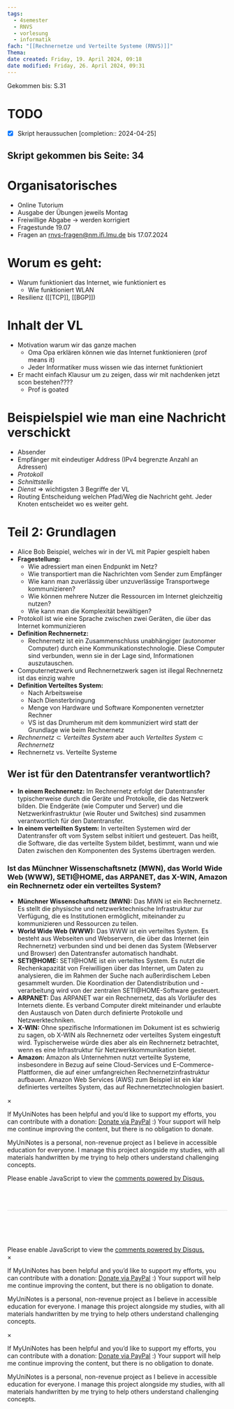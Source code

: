 ```yaml
---
tags:
  - 4semester
  - RNVS
  - vorlesung
  - informatik
fach: "[[Rechnernetze und Verteilte Systeme (RNVS)]]"
Thema:
date created: Friday, 19. April 2024, 09:18
date modified: Friday, 26. April 2024, 09:31
---
```


Gekommen bis: S.31

# TODO

- [x] Skript heraussuchen [completion:: 2024-04-25]

## Skript gekommen bis Seite: 34

# Organisatorisches

- Online Tutorium
- Ausgabe der Übungen jeweils Montag
- Freiwillige Abgabe → werden korrigiert
- Fragestunde 19.07
- Fragen an rnvs-fragen@nm.ifi.lmu.de bis 17.07.2024

# Worum es geht:

- Warum funktioniert das Internet, wie funktioniert es
  - Wie funktioniert WLAN
- Resilienz ([[TCP]], [[BGP]])

# Inhalt der VL

- Motivation warum wir das ganze machen
  - Oma Opa erklären können wie das Internet funktionieren (prof means it)
  - Jeder Informatiker muss wissen wie das internet funktioniert
- Er macht einfach Klausur um zu zeigen, dass wir mit nachdenken jetzt scon bestehen????
  - Prof is goated

# Beispielspiel wie man eine Nachricht verschickt

- Absender
- Empfänger mit eindeutiger Address (IPv4 begrenzte Anzahl an Adressen)
- _Protokoll_
- _Schnittstelle_
- _Dienst_
  $\Longrightarrow$ wichtigsten 3 Begriffe der VL
- Routing Entscheidung welchen Pfad/Weg die Nachricht geht. Jeder Knoten entscheidet wo es weiter geht.

# Teil 2: Grundlagen

- Alice Bob Beispiel, welches wir in der VL mit Papier gespielt haben
- **Fragestellung:**
  - Wie adressiert man einen Endpunkt im Netz?
  - Wie transportiert man die Nachrichten vom Sender zum Empfänger
  - Wie kann man zuverlässig über unzuverlässige Transportwege kommunizieren?
  - Wie können mehrere Nutzer die Ressourcen im Internet gleichzeitig nutzen?
  - Wie kann man die Komplexität bewältigen?
- Protokoll ist wie eine Sprache zwischen zwei Geräten, die über das Internet kommunizieren
- **Definition Rechnernetz:**
  - Rechnernetz ist ein Zusammenschluss unabhängiger (autonomer Computer) durch eine Kommunikationstechnologie. Diese Computer sind verbunden, wenn sie in der Lage sind, Informationen auszutauschen.
- Computernetzwerk und Rechnernetzwerk sagen ist illegal Rechnernetz ist das einzig wahre
- **Definition Verteiltes System:**
  - Nach Arbeitsweise
  - Nach Diensterbringung
  - Menge von Hardware und Software Komponenten vernetzter Rechner
  - VS ist das Drumherum mit dem kommuniziert wird statt der Grundlage wie beim Rechnernetz
- $Rechnernetz \subset Verteiltes \ System$ aber auch $Verteiltes \ System \subset  Rechnernetz$
- Rechnernetz vs. Verteilte Systeme

## Wer ist für den Datentransfer verantwortlich?

- **In einem Rechnernetz:** Im Rechnernetz erfolgt der Datentransfer typischerweise durch die Geräte und Protokolle, die das Netzwerk bilden. Die Endgeräte (wie Computer und Server) und die Netzwerkinfrastruktur (wie Router und Switches) sind zusammen verantwortlich für den Datentransfer.
- **In einem verteilten System:** In verteilten Systemen wird der Datentransfer oft vom System selbst initiiert und gesteuert. Das heißt, die Software, die das verteilte System bildet, bestimmt, wann und wie Daten zwischen den Komponenten des Systems übertragen werden.

### Ist das Münchner Wissenschaftsnetz (MWN), das World Wide Web (WWW), SETI@HOME, das ARPANET, das X-WIN, Amazon ein Rechnernetz oder ein verteiltes System?

- **Münchner Wissenschaftsnetz (MWN):** Das MWN ist ein Rechnernetz. Es stellt die physische und netzwerktechnische Infrastruktur zur Verfügung, die es Institutionen ermöglicht, miteinander zu kommunizieren und Ressourcen zu teilen.
- **World Wide Web (WWW):** Das WWW ist ein verteiltes System. Es besteht aus Webseiten und Webservern, die über das Internet (ein Rechnernetz) verbunden sind und bei denen das System (Webserver und Browser) den Datentransfer automatisch handhabt.
- **SETI@HOME:** SETI@HOME ist ein verteiltes System. Es nutzt die Rechenkapazität von Freiwilligen über das Internet, um Daten zu analysieren, die im Rahmen der Suche nach außerirdischem Leben gesammelt wurden. Die Koordination der Datendistribution und -verarbeitung wird von der zentralen SETI@HOME-Software gesteuert.
- **ARPANET:** Das ARPANET war ein Rechnernetz, das als Vorläufer des Internets diente. Es verband Computer direkt miteinander und erlaubte den Austausch von Daten durch definierte Protokolle und Netzwerktechniken.
- **X-WIN:** Ohne spezifische Informationen im Dokument ist es schwierig zu sagen, ob X-WIN als Rechnernetz oder verteiltes System eingestuft wird. Typischerweise würde dies aber als ein Rechnernetz betrachtet, wenn es eine Infrastruktur für Netzwerkkommunikation bietet.
- **Amazon:** Amazon als Unternehmen nutzt verteilte Systeme, insbesondere in Bezug auf seine Cloud-Services und E-Commerce-Plattformen, die auf einer umfangreichen Rechnernetzinfrastruktur aufbauen. Amazon Web Services (AWS) zum Beispiel ist ein klar definiertes verteiltes System, das auf Rechnernetztechnologien basiert.

<!-- Modal START -->
<div id="myModal" class="modal">
  <div class="modal-content">
    <span id="closeModal" class="close">&times;</span>
    <p class="modal-text">
      If MyUniNotes has been helpful and you’d like to support my efforts, <span class="modal-highlight"> you can contribute with a donation: <a class="modal-dono-link" href="https://paypal.me/myuninotes4u">Donate via PayPal</a> :) </span> Your support will help me continue improving the content, but there is no obligation to donate.
    </p>
    <p class="modal-text">
      <span class="modal-highlight">MyUniNotes is a personal, non-revenue project as I believe in accessible education for everyone.</span> I manage this project alongside my studies, with all materials handwritten by me trying to help others understand challenging concepts.
    </p>
  </div>
</div>

<script>
  // JavaScript to display the modal on page load
  document.addEventListener('DOMContentLoaded', function() {
    // Generate a random number between 1 and 1
    // Wanted it to load with a adjustable probability for every page load but did not work, as DOM is loaded only once. Therefore now loading it every time website is visited and DOM is loaded.
    const randomNumber = Math.floor(Math.random() * 1) + 1; 
    // console.log(randomNumber)
    if (randomNumber === 1) {
      setTimeout(function() {
        const modal = document.getElementById('myModal');
        if (modal) {
          modal.classList.add('show');
        }
      }, 1000); // Adjust the delay as needed

      const closeModal = document.getElementById('closeModal');
      if (closeModal) {
        closeModal.addEventListener('click', function() {
          const modal = document.getElementById('myModal');
          if (modal) {
            modal.classList.remove('show');
          }
        });
      }
    } else {
      // Ensure the modal is hidden if the random number is not 1
      const modal = document.getElementById('myModal');
      if (modal) {
        modal.style.display = 'none';
      }
    }
  });
</script>
<!-- Modal END -->

<!-- DISQUS SCRIPT COMMENT START -->

<!-- DISQUS RECOMMENDATION START -->

<div id="disqus_recommendations"></div>

<script> 
(function() { // REQUIRED CONFIGURATION VARIABLE: EDIT THE SHORTNAME BELOW
var d = document, s = d.createElement('script'); // IMPORTANT: Replace EXAMPLE with your forum shortname!
s.src = 'https://myuninotes.disqus.com/recommendations.js'; s.setAttribute('data-timestamp', +new Date());
(d.head || d.body).appendChild(s);
})();
</script>
<noscript>
Please enable JavaScript to view the 
<a href="https://disqus.com/?ref_noscript" rel="nofollow">
comments powered by Disqus.
</a>
</noscript>

<!-- DISQUS RECOMMENDATION END -->

<hr style="border: none; height: 2px; background: linear-gradient(to right, #f0f0f0, #ccc, #f0f0f0); margin-top: 4rem; margin-bottom: 5rem;">
<div id="disqus_thread"></div>
<script>
    /**
    *  RECOMMENDED CONFIGURATION VARIABLES: EDIT AND UNCOMMENT THE SECTION BELOW TO INSERT DYNAMIC VALUES FROM YOUR PLATFORM OR CMS.
    *  LEARN WHY DEFINING THESE VARIABLES IS IMPORTANT: https://disqus.com/admin/universalcode/#configuration-variables    */
    /*
    var disqus_config = function () {
    this.page.url = PAGE_URL;  // Replace PAGE_URL with your page's canonical URL variable
    this.page.identifier = PAGE_IDENTIFIER; // Replace PAGE_IDENTIFIER with your page's unique identifier variable
    };
    */
    (function() { // DON'T EDIT BELOW THIS LINE
    var d = document, s = d.createElement('script');
    s.src = 'https://myuninotes.disqus.com/embed.js';
    s.setAttribute('data-timestamp', +new Date());
    (d.head || d.body).appendChild(s);
    })();
</script>
<noscript>Please enable JavaScript to view the <a href="https://disqus.com/?ref_noscript">comments powered by Disqus.</a></noscript>

<!-- DISQUS SCRIPT COMMENT END -->

<!-- Modal START -->
<div id="myModal" class="modal">
  <div class="modal-content">
    <span id="closeModal" class="close">&times;</span>
    <p class="modal-text">
      If MyUniNotes has been helpful and you’d like to support my efforts, <span class="modal-highlight"> you can contribute with a donation: <a class="modal-dono-link" href="https://paypal.me/myuninotes4u">Donate via PayPal</a> :) </span> Your support will help me continue improving the content, but there is no obligation to donate.
    </p>
    <p class="modal-text">
      <span class="modal-highlight">MyUniNotes is a personal, non-revenue project as I believe in accessible education for everyone.</span> I manage this project alongside my studies, with all materials handwritten by me trying to help others understand challenging concepts.
    </p>
  </div>
</div>

<script>
  // JavaScript to display the modal on page load
  document.addEventListener('DOMContentLoaded', function() {
    // Generate a random number between 1 and 1
    // Wanted it to load with a adjustable probability for every page load but did not work, as DOM is loaded only once. Therefore now loading it every time website is visited and DOM is loaded.
    const randomNumber = Math.floor(Math.random() * 1) + 1; 
    // console.log(randomNumber)
    if (randomNumber === 1) {
      setTimeout(function() {
        const modal = document.getElementById('myModal');
        if (modal) {
          modal.classList.add('show');
        }
      }, 1000); // Adjust the delay as needed

      const closeModal = document.getElementById('closeModal');
      if (closeModal) {
        closeModal.addEventListener('click', function() {
          const modal = document.getElementById('myModal');
          if (modal) {
            modal.classList.remove('show');
          }
        });
      }
    } else {
      // Ensure the modal is hidden if the random number is not 1
      const modal = document.getElementById('myModal');
      if (modal) {
        modal.style.display = 'none';
      }
    }
  });
</script>
<!-- Modal END -->

<!-- Modal START -->
<div id="myModal" class="modal">
  <div class="modal-content">
    <span id="closeModal" class="close">&times;</span>
    <p class="modal-text">
      If MyUniNotes has been helpful and you’d like to support my efforts, <span class="modal-highlight"> you can contribute with a donation: <a class="modal-dono-link" href="https://paypal.me/myuninotes4u">Donate via PayPal</a> :) </span> Your support will help me continue improving the content, but there is no obligation to donate.
    </p>
    <p class="modal-text">
      <span class="modal-highlight">MyUniNotes is a personal, non-revenue project as I believe in accessible education for everyone.</span> I manage this project alongside my studies, with all materials handwritten by me trying to help others understand challenging concepts.
    </p>
  </div>
</div>

<script>
  // JavaScript to display the modal on page load
  document.addEventListener('DOMContentLoaded', function() {
    // Generate a random number between 1 and 1
    // Wanted it to load with a adjustable probability for every page load but did not work, as DOM is loaded only once. Therefore now loading it every time website is visited and DOM is loaded.
    const randomNumber = Math.floor(Math.random() * 1) + 1; 
    // console.log(randomNumber)
    if (randomNumber === 1) {
      setTimeout(function() {
        const modal = document.getElementById('myModal');
        if (modal) {
          modal.classList.add('show');
        }
      }, 1000); // Adjust the delay as needed

      const closeModal = document.getElementById('closeModal');
      if (closeModal) {
        closeModal.addEventListener('click', function() {
          const modal = document.getElementById('myModal');
          if (modal) {
            modal.classList.remove('show');
          }
        });
      }
    } else {
      // Ensure the modal is hidden if the random number is not 1
      const modal = document.getElementById('myModal');
      if (modal) {
        modal.style.display = 'none';
      }
    }
  });
</script>
<!-- Modal END -->
